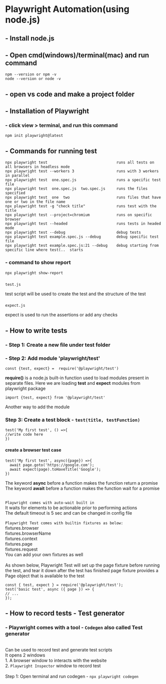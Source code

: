 # Playwright Automation(using node.js)

## - Install node.js
## - Open cmd(windows)/terminal(mac) and run command 
    npm --version or npm -v 
    node --version or node -v
## - open vs code and make a project folder
## - Installation of Playwright
### - click view > terminal, and run this command
    npm init playwright@latest
## - Commands for running test
    npx playwright test                               runs all tests on all browsers in headless mode
    npx playwright test --workers 3                   runs with 3 workers in parallel
    npx playwright test  one.spec.js                  runs a specific test file
    npx playwright test  one.spec.js  two.spec.js     runs the files specified
    npx playwright test  one  two                     runs files that have one or two in the file name
    npx playwright test -g "check title"              runs test with the title
    npx playwright test --project=chromium            runs on specific browser
    npx playwright test --headed                      runs tests in headed mode
    npx playwright test --debug                       debug tests
    npx playwright test example.spec.js --debug       debug specific test file
    npx playwright test example.spec.js:21 --debug    debug starting from specific line where test(..  starts
### - command to show report
    npx playwright show-report
###
    test.js 
test script will be used to create the test and the structure of the test
###
    expect.js
expect is used to run the assertions or add any checks

## - How to write tests
### - Step 1: Create a new file under test folder
### - Step 2: Add module 'playwright/test'
    const {test, expect} =  require('@playwright/test')
<b>require()</b> is a node.js built-in function used to load modules present in separate files. Here we are loading <b>test</b> and <b>expect</b> modules from playwright package
    
    import {test, expect} from '@playwright/test'
Another way to add the module
### Step 3: Create a test block - `test(title, testFunction)`
    test('My first test', () =>{
    //write code here
    })
#### create a browser test case
    test('My first test', async({page}) =>{
      await page.goto('https://google.com');
      await expect(page).toHaveTitle('Google');
    })

The keyword <b>async</b> before a function makes the function return a promise
<br>The keyword <b>await</b> before a function makes the function wait for a promise

<br>`Playwright comes with auto-wait built in`
<br>It waits for elements to be actionable prior to performing actions
<br>The default timeout is 5 sec and can be changed in config file
<br>
<br>`Playwright Test comes with builtin fixtures as below:`
<br>fixtures.browser
<br>fixtures.browserName
<br>fixtures.context
<br>fixtures.page
<br>fixtures.request
<br>You can add your own fixtures as well
<br>
<br>As shown below, Playwright Test will set up the page fixture before running the test, and tear it down after the test has finished
page fixture provides a Page object that is available to the test

    const { test, expect } = require('@playwright/test');
    test('basic test', async ({ page }) => {
    // ...
    });

## - How to record tests - Test generator
### - Playwright comes with a tool - `Codegen` also called Test generator
<br> Can be used to record test and generate test scripts
<br> It opens 2 windows
<br> 1. A browser window to interacts with the website
<br> 2. `Playwright Inspector` window to record test
<br>
<br> Step 1: Open terminal and run codegen - `npx playwright codegen`
